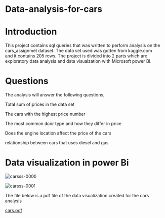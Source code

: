 # Data-analysis-for-cars

# Introduction
This project contains sql queries that was written to perform analysis on the cars_assignmet dataset. The data set used was gotten from kaggle.com and it contains 205 rows. The project is divided into 2 parts which are exploratory data analysis and data visualzation with Microsoft power BI.

# Questions
The analysis will answer the following questions;

Total sum of prices in the data set

The cars with the highest price number

The most common door type and how they differ in price

Does the engine location affect the price of the cars

relationship between cars that uses diesel and gas

# Data visualization in power Bi 

![carsss-0000](https://user-images.githubusercontent.com/106608353/189084761-c38a3436-9827-4bb5-9f50-dd19c2dc011f.png)

![carsss-0001](https://user-images.githubusercontent.com/106608353/189084809-1b67f1fb-4564-47da-80c8-9eacd175ef30.png)

The file below is a pdf file of the data visualization created for the cars analysis

[cars.pdf](https://github.com/divine442/Data-analysis-for-cars/files/9497521/cars.pdf)
